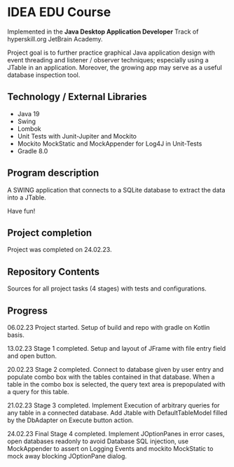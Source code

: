 # IDEA EDU Course

Implemented in the <b>Java Desktop Application Developer</b> Track of hyperskill.org JetBrain Academy.  

Project goal is to further practice graphical Java application design with event threading and
listener / observer techniques; especially using a JTable in an application. Moreover, the growing
app may serve as a useful database inspection tool.

## Technology / External Libraries

- Java 19
- Swing
- Lombok
- Unit Tests with Junit-Jupiter and Mockito
- Mockito MockStatic and MockAppender for Log4J in Unit-Tests
- Gradle 8.0

## Program description

A SWING application that connects to a SQLite database to extract the data into a JTable.

Have fun!

## Project completion

Project was completed on 24.02.23.

## Repository Contents

Sources for all project tasks (4 stages) with tests and configurations.

## Progress

06.02.23 Project started. Setup of build and repo with gradle on Kotlin basis.

13.02.23 Stage 1 completed. Setup and layout of JFrame with file entry field and open button.

20.02.23 Stage 2 completed. Connect to database given by user entry and populate combo box with the tables contained
in that database. When a table in the combo box is selected, the query text area is prepopulated with a query for this
table.

21.02.23 Stage 3 completed. Implement Execution of arbitrary queries for any table in a connected database. Add Jtable
with DefaultTableModel filled by the DbAdapter on Execute button action.

24.02.23 Final Stage 4 completed. Implement JOptionPanes in error cases, open databases readonly to avoid Database SQL
injection, use MockAppender to assert on Logging Events and mockito MockStatic to mock away blocking JOptionPane dialog.
